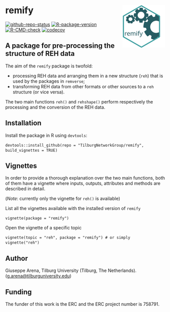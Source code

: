 # remify <img align="right" width="135" src='man/figures/remify-logo.svg'>

[![github-repo-status](https://www.repostatus.org/badges/latest/active.svg)](https://www.repostatus.org/#active)
[![R-package-version](https://img.shields.io/github/r-package/v/TilburgNetworkGroup/remify)](https://www.github.com/TilburgNetworkGroup/remify)
[![R-CMD-check](https://github.com/TilburgNetworkGroup/remify/actions/workflows/check-standard.yaml/badge.svg)](https://github.com/TilburgNetworkGroup/remify/actions/workflows/check-standard.yaml)
[![codecov](https://codecov.io/gh/TilburgNetworkGroup/remify/branch/master/graph/badge.svg?token=BDG8F1672B)](https://codecov.io/gh/TilburgNetworkGroup/remify)

## A package for pre-processing the structure of REH data

The aim of the `remify` package is twofold:
 * processing REH data and arranging them in a new structure (`reh`) that is used by the packages in `remverse`;
 * transforming REH data from other formats or other sources to a `reh` structure (or vice versa).
 
The two main functions `reh()` and `rehshape()` perform respectively the processing and the conversion of the REH data.

	
## Installation
Install the package in R using `devtools`:

```
devtools::install_github(repo = "TilburgNetworkGroup/remify", build_vignettes = TRUE)
```

## Vignettes
In order to provide a thorough explanation over the two main functions, both of them have a vignette where inputs, outputs, attributes and methods are described in detail.

(_Note_: currently only the vignette for `reh()` is available)

List all the vignettes available with the installed version of `remify`
```
vignette(package = "remify") 
```

Open the vignette of a specific topic

```
vignette(topic = "reh", package = "remify") # or simply vignette("reh") 
```

## Author
Giuseppe Arena, Tilburg University (Tilburg, The Netherlands). (g.arena@tilburguniversity.edu)

## Funding
The funder of this work is the ERC and the ERC project number is 758791.
